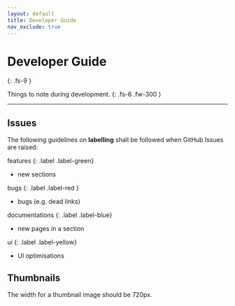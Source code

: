 ```yaml
---
layout: default
title: Developer Guide
nav_exclude: true
---
```


# Developer Guide
{: .fs-9 }

Things to note during development.
{: .fs-6 .fw-300 }

---

## Issues

The following guidelines on **labelling** shall be followed when GitHub Issues are raised:

features
{: .label .label-green}
* new sections

bugs
{: .label .label-red }
* bugs (e.g. dead links)

documentations
{: .label .label-blue}
* new pages in a section

ui
{: .label .label-yellow}
* UI optimisations

## Thumbnails

The width for a thumbnail image should be 720px.
